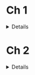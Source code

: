 # Ch 1
<div markdown="1"><details class="indent">

<div markdown="1"><details><summary>### The Birth of the term _Rock and Roll_ (1951-1955)</summary>
  
  * 1912 -- A spiritual called "The Camp Meeting Jubilee" used the phrase "rocking and rolling in you arms."
  * 1937 -- **Chick Webb** and **Ella Fitzgerald** used the phrase "Rock it for Me."
  * **Bill Haley and the Comets** -- "Rock Around the Clock" (1954), used in the movie Blackboard Jungle (1955) - instahit
  * Disc Jockey, **Alan Freed** is credited with popularizing the term "Rock and Roll"
    * **Moondog Show** (Cleveland) to the Rock and Roll Show (NY)
    * **Moondog Coronation Ball**, March 21 1952 in Cleveland
    * Rock and Roll Ball 1955 in NY
    * 1956-57-- the films _Rock, Rock, Rock, Don't Knock the Rock_, and _Rock and Roll_, used the term. (Now fully established)
</details></div>

<div markdown="1"><details><summary>### Music Industry</summary>

  * Everything established is turned _upside down_
  * Rise of **Independent label**, (Chess, Sun, King, etc.)
    * Distributed straight to radio stations in car trunks (**payola**)
  * Marketing Categories (1948-9) = simple
    * **National market = popular music**
    * **Regional market = country & western**
    * **African American market = Rhythm & Blues**
  * Advent of **Rock and Roll** swept all boundaries away briefly
  * Major labels = strong hold of record production (becoming cheaper + easier)
  * 2 events give rise to independent labels
    * **Independent Radio market**
    * **45 rpm record** = cheaper distribution + durable
    * Rise of **advertising** in radio
  * **Top Forty Radio**
    * "Total sound" format: jingles, special effects, promotional stuff
    * **Personality jocks** (radio jocks)
    * Chart tabulations for Top Forty = radio, jukebox plays, record sales

</details></div>
</details>







# Ch 2

<div markdown="1"><details class="indent">
<div markdown="1"><details><summary>### Rock and Roll: Origins</summary>

  * No 1 origin (many elements)
    * After WWII US = economic & political leader
    * Poverty & **Jim Crow** laws caused migration to north
    * Post-war "**Baby boom**" + good economy = teens w/time + money for music, records, & concerts
    * **Barriers** btwn Black & White culture eroding
    * 1954 = **Brown vs. Board of Education** of Topeka = ban segregation in public schools
    * Beginings of **"suburbia"** 1950s prefab communities [Little boxes](https://www.youtube.com/watch?v=2_2lGkEU4Xs)

</details></div>




<div markdown="1"><details><summary>### Rock and Roll: A changing music</summary>

  * 78 rpm gave way to "**single**" 45 rpm in 1950s
  * 1960s, 33 1/3 rpm album became popular
  * **Fender Guitars** developed solid-body electric guitar known as **Fender Esquire**

</details></div>




<div markdown="1"><details><summary>### Rock and Roll: The First Records on the R&B Charts</summary>

  * **Roy Brown** -- 1947 recorded "Good Rockin' Tonight" -- later played by Wynoni Harris
  * **Ike Turner and the Kings of Rhythm** -- recorded "Rocket '88" (1951) type of music played at car shows -- (contender for first R&R song)
    * Used guitar distortion = big element of R&R
    * **Ray Charles** (1955) "I Got a Woman" Gospel meets R&B
  * Elvis graduated in '53 & launched R&R

</details></div>




<div markdown="1"><details><summary>### Rock and Roll: The First Singers</summary>

  * **Little Richard** -- challenged boundary btwn sex & music
    * provoke, shock, & awe
    * Wore make-up, explicit lyrics that had to be sensored (changed)
    * "Tutti Frutti" -- an example of sexually explicit R&R hits
  * **Chuck Berry** -- with "Maybelline" -- first Black musician to break into the White pop music
    * Integrated country music into R&B
    * "Johnny B. Goode" is self-portrait
    * Sometimes played with out of tune guitar
  * **Fats Domino** (1928-2017)
    * Actively recording 1949, 37 top 40 singles
    * **French Creole**, lived in **New Orleans** entire life, survived Katrina & Ninth Ward
    * **Rollign piano** sound (triplets)
    * Producer and co-writer **Dave Bartholomew, Cosimo Matassa** owner of **J&M Studio** New Orleans
    * "Ain't that a shame" #1 on R&B, #10 on poop charts, #23 in UK
      * **Pat Boone** took it to #1, beginning of "cover" phenomenon, "Blueberry Hill", "I'm Walkin"
  * **Elvis Presley** -- the boy from **Tupelo, MS** becomes the **King of Rock and Roll.**
    * **Most significant cultural icon of 20th century America (best selling solo artist of all time)**
    * Went to Sam Philips' Sun Studio to record a birthday present for his mom (he was invited back)
    * First hit: "That's All Right, Mama" **Arthur Crudup** tune on July 4, 1954; recorded at Sun Studios in Memphis, TN
    * Recorded on a whim after trying a few country ballads, $4
    * Live performances set standard for R&R
      * **Style & stage antics** became an integral part of music and popularity, Milton Berle Show performance
      * After serving in Army in late 1950s, focused on **Acting career**
      * Christmas show in 1968 marked his "comeback"
      * Died at 42 in Memphis
    * **Hound Dog, Leiber and Stoller** tune for Big Mama Thornton
      * Elvis loosely covered
    * Original Sun Studios 4tet or "Million Dollar Quarted" = Elvis, Johnny Cash, Carl Perkins, Jerry Lee Lewis just started jammin randomly (Dec. 4, 1956)
  * **Johnny Cash** - name was originally just J. R.
  * **Jerry Lee Lewis** - intense, piano style integrated percussive backbeat, punctuated by rolls, into R&B style
    * Climbed on top of piano and kept playing lol
    * Became famous after featured on **_The Steve Allen Show_** in 1957
    * "Whole Lotta Shakin' Going On" and "Great Balls of Fire" rocketed him to stardom
      * Married 14 yr old = controversy = career died
  * **Carl Perkins** - wrote "Blue Suede Shoes," #1 on all charts (covered by Elvis)
    * Fast rising career, injured in car crash
      * Just when Sun Records decided he was next Elvis

</details></div>




<div markdown="1"><details><summary>### The Marketing of R&R</summary>

  * **Promoters** = responsible for putting everything together. Made R&R a popular product
    * **Alan Freed** helped turn R&R into a commodity
    * **"Colonel" Tom Parker** marketed Elvis

  * Transister radios became popular

  * DJs responsible for finding local talent & popularizing them
    * **Dewey Phillips** - radio celeb in Memphis TN
      * Gave Elvis lots of air-time

</details></div>
</details>
